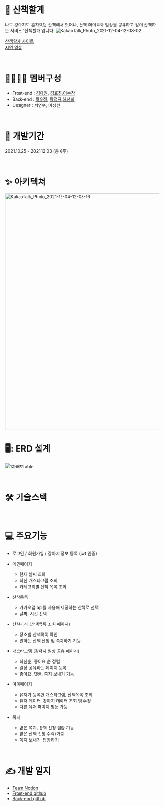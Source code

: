 # 🐶 산책할게  

나도 강아지도 혼자였던 산책에서 벗어나, 산책 메이트와 일상을 공유하고 같이 산책하는 서비스 '산책할개'입니다.
![KakaoTalk_Photo_2021-12-04-12-08-02](https://user-images.githubusercontent.com/88166362/144694893-52789e67-866c-4ead-b9a0-f63069c7dfbf.png)

[산책할개 사이트](https://togaether.shop/)  
[시연 영상](https://www.youtube.com/watch?v=dKcawThqUME&t=16s)  

<br>

# :family_man_woman_boy_boy: 멤버구성
- Front-end : [김다원](https://github.com/DawonEllaKim), [김효진](https://github.com/hyojin-k),[이수창](https://github.com/eternalclash) 
- Back-end : [황유정](https://github.com/eujeong-hwang), [탁정규](https://github.com/tak-codes),[허선희](https://github.com/SunHeeHeo) 
- Designer : 서연수, 이성원 

<br>

# :bookmark_tabs: 개발기간
2021.10.25 - 2021.12.03 (총 6주)

<br>

# :sparkles: 아키텍쳐
<img width="772" alt="KakaoTalk_Photo_2021-12-04-12-08-16" src="https://user-images.githubusercontent.com/88166362/144694918-ab86d1e8-c61d-461a-92ca-e77a10ffc9cf.png">

<br>

# 🖥: ERD 설계

![1차배포table](https://user-images.githubusercontent.com/59908525/144704387-becfbb9d-40b0-4891-a36e-35bb73167dc4.png)

<br>

# :hammer_and_wrench: 기술스택

<br>

# :computer: 주요기능 
- 로그인 / 회원가입 / 강아지 정보 등록 (jwt 인증)

- 메인페이지

  - 현재 날씨 조회
  - 최신 개스타그램 조회
  - 카테고리별 산책 목록 조회

- 산책등록

  - 카카오맵 api를 사용해 제공하는 산책로 선택
  - 날짜, 시간 선택

- 산책가자 (산책목록 조회 페이지)

  - 장소별 산책목록 확인
  - 원하는 산책 신청 및 쪽지하기 기능

- 개스타그램 (강아지 일상 공유 페이지)

  - 최신순, 좋아요 순 정렬
  - 일상 공유하는 페이지 등록
  - 좋아요, 댓글, 쪽지 보내기 기능

- 마이페이지

  - 유저가 등록한 개스타그램, 산책목록 조회
  - 유저 데이터, 강아지 데이터 조회 및 수정
  - 다른 유저 페이지 방문 가능

- 쪽지

  - 받은 쪽지, 산책 신청 알람 기능
  - 받은 산책 신청 수락/거절
  - 쪽지 보내기, 답장하기

<br>

# :writing_hand: 개발 일지
- [Team Notion](https://togaether.shop/)
- [Front-end github](https://github.com/O-K-O-K-O-K/Front-end)
- [Back-end github](https://github.com/O-K-O-K-O-K/Back_End)



